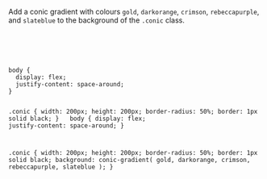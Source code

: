 Add a conic gradient with colours `gold`, `darkorange`, `crimson`, `rebeccapurple`, and `slateblue` to the background of the `.conic` class.

<codeblock language="css" type="exercise" testMode="fixedInput">
<code>
<panel language="html">
<div class="conic"></div>
</panel>
<panel language="css">
body {
  display: flex;
  justify-content: space-around;
}

.conic {
  width: 200px;
  height: 200px;
  border-radius: 50%;
  border: 1px solid black;
}
</panel>
<solution>
body {
  display: flex;
  justify-content: space-around;
}

.conic {
  width: 200px;
  height: 200px;
  border-radius: 50%;
  border: 1px solid black;
  background: conic-gradient(
    gold,
    darkorange,
    crimson,
    rebeccapurple,
    slateblue
  );
}
</solution>
</code>
</codeblock>
